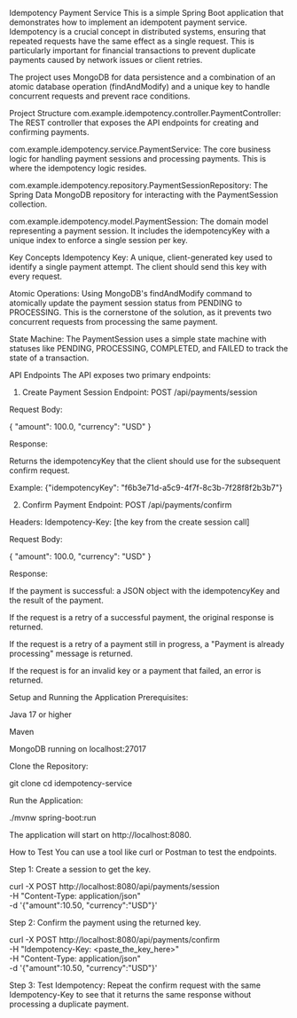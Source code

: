 Idempotency Payment Service
This is a simple Spring Boot application that demonstrates how to implement an idempotent payment service. Idempotency is a crucial concept in distributed systems, ensuring that repeated requests have the same effect as a single request. This is particularly important for financial transactions to prevent duplicate payments caused by network issues or client retries.

The project uses MongoDB for data persistence and a combination of an atomic database operation (findAndModify) and a unique key to handle concurrent requests and prevent race conditions.

Project Structure
com.example.idempotency.controller.PaymentController: The REST controller that exposes the API endpoints for creating and confirming payments.

com.example.idempotency.service.PaymentService: The core business logic for handling payment sessions and processing payments. This is where the idempotency logic resides.

com.example.idempotency.repository.PaymentSessionRepository: The Spring Data MongoDB repository for interacting with the PaymentSession collection.

com.example.idempotency.model.PaymentSession: The domain model representing a payment session. It includes the idempotencyKey with a unique index to enforce a single session per key.

Key Concepts
Idempotency Key: A unique, client-generated key used to identify a single payment attempt. The client should send this key with every request.

Atomic Operations: Using MongoDB's findAndModify command to atomically update the payment session status from PENDING to PROCESSING. This is the cornerstone of the solution, as it prevents two concurrent requests from processing the same payment.

State Machine: The PaymentSession uses a simple state machine with statuses like PENDING, PROCESSING, COMPLETED, and FAILED to track the state of a transaction.

API Endpoints
The API exposes two primary endpoints:

1. Create Payment Session
Endpoint: POST /api/payments/session

Request Body:

{
  "amount": 100.0,
  "currency": "USD"
}

Response:

Returns the idempotencyKey that the client should use for the subsequent confirm request.

Example: {"idempotencyKey": "f6b3e71d-a5c9-4f7f-8c3b-7f28f8f2b3b7"}

2. Confirm Payment
Endpoint: POST /api/payments/confirm

Headers: Idempotency-Key: [the key from the create session call]

Request Body:

{
  "amount": 100.0,
  "currency": "USD"
}

Response:

If the payment is successful: a JSON object with the idempotencyKey and the result of the payment.

If the request is a retry of a successful payment, the original response is returned.

If the request is a retry of a payment still in progress, a "Payment is already processing" message is returned.

If the request is for an invalid key or a payment that failed, an error is returned.

Setup and Running the Application
Prerequisites:

Java 17 or higher

Maven

MongoDB running on localhost:27017

Clone the Repository:

git clone <your-repository-url>
cd idempotency-service

Run the Application:

./mvnw spring-boot:run

The application will start on http://localhost:8080.

How to Test
You can use a tool like curl or Postman to test the endpoints.

Step 1: Create a session to get the key.

curl -X POST http://localhost:8080/api/payments/session \
-H "Content-Type: application/json" \
-d '{"amount":10.50, "currency":"USD"}'

Step 2: Confirm the payment using the returned key.

curl -X POST http://localhost:8080/api/payments/confirm \
-H "Idempotency-Key: <paste_the_key_here>" \
-H "Content-Type: application/json" \
-d '{"amount":10.50, "currency":"USD"}'

Step 3: Test Idempotency: Repeat the confirm request with the same Idempotency-Key to see that it returns the same response without processing a duplicate payment.
